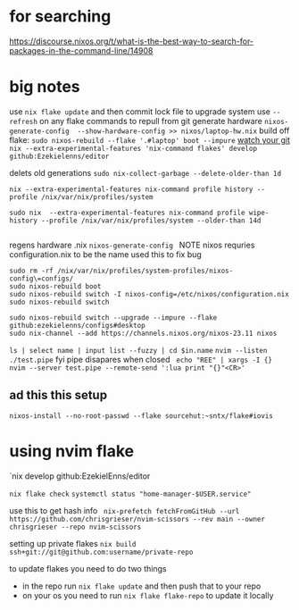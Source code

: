 # for searching 
https://discourse.nixos.org/t/what-is-the-best-way-to-search-for-packages-in-the-command-line/14908
# big notes
use `nix flake update` and then commit lock file to upgrade system
use `--refresh` on any flake commands to repull from git
generate hardware `nixos-generate-config  --show-hardware-config >> nixos/laptop-hw.nix`
build off flake: `sudo nixos-rebuild --flake '.#laptop' boot --impure`
[watch your git](https://www.reddit.com/r/NixOS/comments/tge4uu/why_flake_compile_existing_packages_from_nixpkgs/)
`nix --extra-experimental-features 'nix-command flakes' develop github:Ezekielenns/editor`

delets old generations
`sudo nix-collect-garbage --delete-older-than 1d`
```
nix --extra-experimental-features nix-command profile history --profile /nix/var/nix/profiles/system

sudo nix  --extra-experimental-features nix-command profile wipe-history --profile /nix/var/nix/profiles/system --older-than 14d


```
regens hardware .nix
`nixos-generate-config `
NOTE nixos requries configuration.nix to be the name
used this to fix bug
```
sudo rm -rf /nix/var/nix/profiles/system-profiles/nixos-config\=configs/
sudo nixos-rebuild boot
sudo nixos-rebuild switch -I nixos-config=/etc/nixos/configuration.nix 
sudo nixos-rebuild switch

```
```
sudo nixos-rebuild switch --upgrade --impure --flake github:ezekielenns/configs#desktop  
sudo nix-channel --add https://channels.nixos.org/nixos-23.11 nixos
```


`ls | select name | input list --fuzzy | cd $in.name`
`nvim --listen ./test.pipe` fyi pipe disapares when closed 
` echo "REE" | xargs -I {} nvim --server test.pipe --remote-send ':lua print "{}"<CR>'`

## ad this this setup
`nixos-install --no-root-passwd --flake sourcehut:~sntx/flake#iovis`

# using nvim flake
`nix develop github:EzekielEnns/editor

`nix flake check`
`systemctl status "home-manager-$USER.service"`

use this to get hash info
` nix-prefetch fetchFromGitHub --url https://github.com/chrisgrieser/nvim-scissors --rev main --owner chrisgrieser --repo nvim-scissors`

setting up private flakes
`nix build ssh+git://git@github.com:username/private-repo`


to update flakes you need to do two things
- in the repo run `nix flake update` and then push that to your repo
- on your os you need to run `nix flake flake-repo` to update it locally
